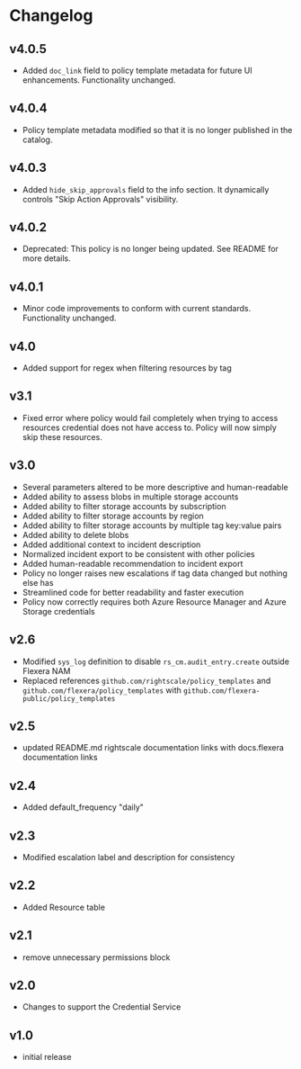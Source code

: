 # Changelog

## v4.0.5

- Added `doc_link` field to policy template metadata for future UI enhancements. Functionality unchanged.

## v4.0.4

- Policy template metadata modified so that it is no longer published in the catalog.

## v4.0.3

- Added `hide_skip_approvals` field to the info section. It dynamically controls "Skip Action Approvals" visibility.

## v4.0.2

- Deprecated: This policy is no longer being updated. See README for more details.

## v4.0.1

- Minor code improvements to conform with current standards. Functionality unchanged.

## v4.0

- Added support for regex when filtering resources by tag

## v3.1

- Fixed error where policy would fail completely when trying to access resources credential does not have access to. Policy will now simply skip these resources.

## v3.0

- Several parameters altered to be more descriptive and human-readable
- Added ability to assess blobs in multiple storage accounts
- Added ability to filter storage accounts by subscription
- Added ability to filter storage accounts by region
- Added ability to filter storage accounts by multiple tag key:value pairs
- Added ability to delete blobs
- Added additional context to incident description
- Normalized incident export to be consistent with other policies
- Added human-readable recommendation to incident export
- Policy no longer raises new escalations if tag data changed but nothing else has
- Streamlined code for better readability and faster execution
- Policy now correctly requires both Azure Resource Manager and Azure Storage credentials

## v2.6

- Modified `sys_log` definition to disable `rs_cm.audit_entry.create` outside Flexera NAM
- Replaced references `github.com/rightscale/policy_templates` and `github.com/flexera/policy_templates` with `github.com/flexera-public/policy_templates`

## v2.5

- updated README.md rightscale documentation links with docs.flexera documentation links

## v2.4

- Added default_frequency "daily"

## v2.3

- Modified escalation label and description for consistency

## v2.2

- Added Resource table

## v2.1

- remove unnecessary permissions block

## v2.0

- Changes to support the Credential Service

## v1.0

- initial release
